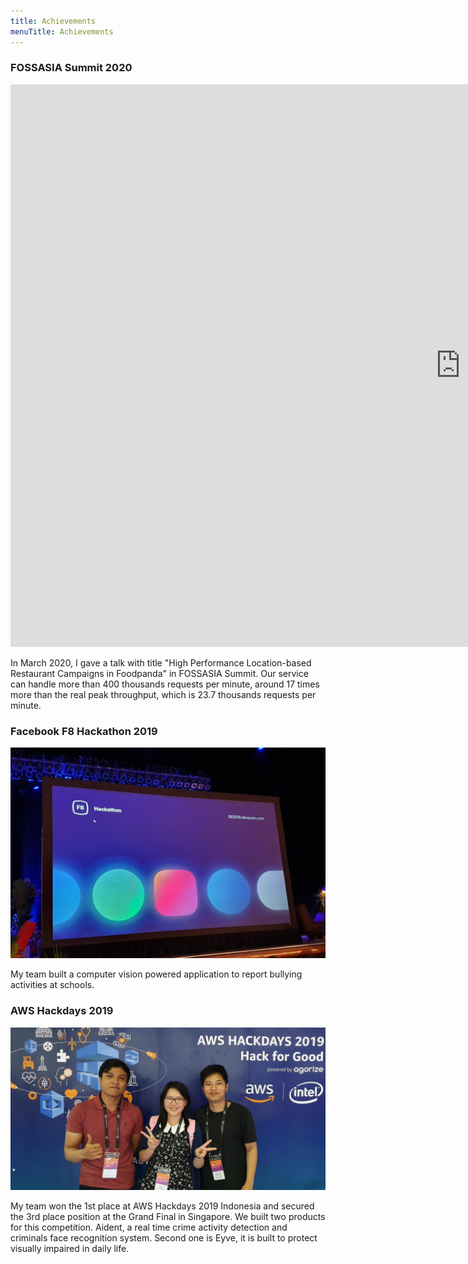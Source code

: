```yaml
---
title: Achievements
menuTitle: Achievements
---
```


### FOSSASIA Summit 2020 

<iframe width="1440" height="900" src="https://www.youtube.com/embed/lH1kYKF1V0E?t=4" frameborder="0" allow="accelerometer;
autoplay; encrypted-media; gyroscope; picture-in-picture" allowfullscreen></iframe>

In March 2020, I gave a talk with title "High Performance Location-based Restaurant Campaigns in Foodpanda" in 
FOSSASIA Summit. Our service can handle more than 400 thousands requests per minute, around 17 times more than the 
real peak throughput, which is 23.7 thousands requests per minute. 


### Facebook F8 Hackathon 2019

![F82019](./f8-2019.jpg)

My team built a computer vision powered application to report bullying activities at schools.


### AWS Hackdays 2019

![AwsHackdays2019](./aws-hackdays-2019.jpeg)

My team won the 1st place at AWS Hackdays 2019 Indonesia and secured the 3rd place position at the Grand Final in 
Singapore. We built two products for this competition. Aident, a real time crime activity detection and criminals face recognition system. Second one is Eyve, it is built to protect visually impaired in daily life. 

